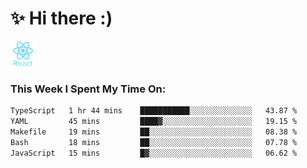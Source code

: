 <h1 align="left">✨ Hi there :)</h1>

  <a href="https://reactjs.org/" target="_blank" rel="noreferrer">   
    <img src="https://raw.githubusercontent.com/devicons/devicon/master/icons/react/react-original-wordmark.svg" alt="react" width="40"     
    height="40"/></a>
 
<h3 align="left">This Week I Spent My Time On:</h3>
<!--START_SECTION:waka-->

```txt
TypeScript   1 hr 44 mins    ███████████░░░░░░░░░░░░░░   43.87 %
YAML         45 mins         ████▓░░░░░░░░░░░░░░░░░░░░   19.15 %
Makefile     19 mins         ██░░░░░░░░░░░░░░░░░░░░░░░   08.38 %
Bash         18 mins         ██░░░░░░░░░░░░░░░░░░░░░░░   07.78 %
JavaScript   15 mins         █▓░░░░░░░░░░░░░░░░░░░░░░░   06.62 %
```

<!--END_SECTION:waka-->

